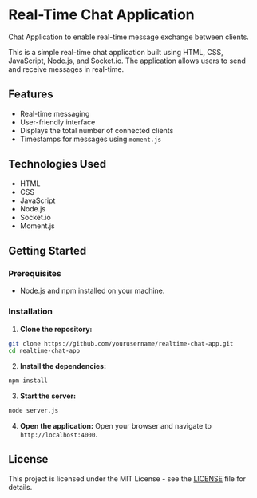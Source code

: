 # Real-Time Chat Application

Chat Application to enable real-time message exchange between clients.

This is a simple real-time chat application built using HTML, CSS, JavaScript, Node.js, and Socket.io. The application allows users to send and receive messages in real-time.

## Features

- Real-time messaging
- User-friendly interface
- Displays the total number of connected clients
- Timestamps for messages using `moment.js`

## Technologies Used

- HTML
- CSS
- JavaScript
- Node.js
- Socket.io
- Moment.js

## Getting Started

### Prerequisites

- Node.js and npm installed on your machine.

### Installation

1. **Clone the repository:**
```bash
git clone https://github.com/yourusername/realtime-chat-app.git
cd realtime-chat-app
```
2. **Install the dependencies:**

```bash
npm install
```

3. **Start the server:**

```bash
node server.js
```

4. **Open the application:**
Open your browser and navigate to `http://localhost:4000`.

## License
This project is licensed under the MIT License - see the [LICENSE](./LICENSE) file for details.